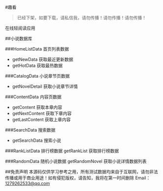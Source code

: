 #趣看

> 已经下架，如要下载，请私信我，请勿传播！请勿传播！请勿传播！

 在线轻阅读应用

##小说数据库

###HomeListData 首页列表数据
* getNewData 获取最近更新数据
* getHotData 获取最热数据
        
###CatalogData  小说章节页数据
* getNovelDetail 获取小说章节详情

###ContentData 内容页数据
* getContent 获取本章内容
* getNextContent 获取下章内容
* getLastContent 获取上章内容

###SearchData  搜索数据
* getSearchData 搜索小说

###RankListData 排行榜数据
getRankList 获取排行榜数据

###RandomData 随机小说数据
getRandomNovel 获取小说详情数据列表



##免责声明
本源码仅供学习参考之用，所有测试数据均来自于互联网，请勿非法传播或用于商业用途！如有侵犯版权，请告知，我将在第一时间删除
Email：1279262533@qq.com
